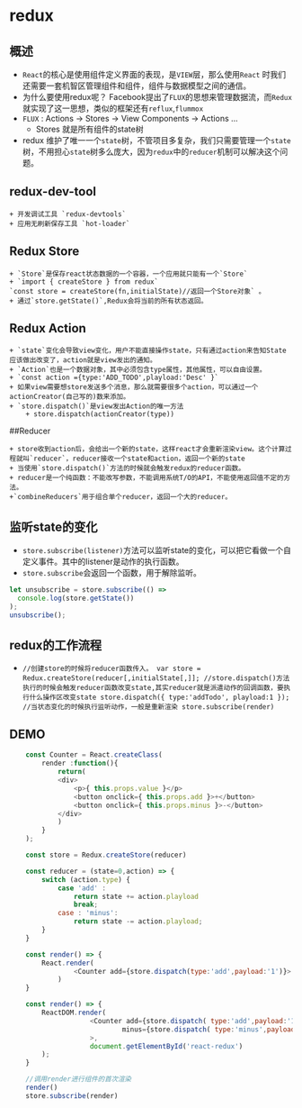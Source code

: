 # redux
## 概述

+ `React`的核心是使用组件定义界面的表现，是`VIEW`层，那么使用`React`	时我们还需要一套机智区管理组件和组件，组件与数据模型之间的通信。
+ 为什么要使用redux呢？ Facebook提出了`FLUX`的思想来管理数据流，而`Redux`就实现了这一思想，类似的框架还有`reflux`,`flummox`
+ `FLUX` : Actions -> Stores -> View Components -> Actions ...
	+ Stores 就是所有组件的state树
+ redux 维护了唯一一个`state`树，不管项目多复杂，我们只需要管理一个`state`树，不用担心`state`树多么庞大，因为`redux`中的`reducer`机制可以解决这个问题。

## redux-dev-tool
>	
	+ 开发调试工具 `redux-devtools`
	+ 应用无刷新保存工具 `hot-loader`
 
## Redux Store
> 
	+ `Store`是保存react状态数据的一个容器，一个应用就只能有一个`Store`
	+ `import { createStore } from redux`
	`const store = createStore(fn,initialState)//返回一个Store对象` 。
	+ 通过`store.getState()`,Redux会将当前的所有状态返回。

## Redux Action
> 
	+ `state`变化会导致view变化，用户不能直接操作state，只有通过action来告知State应该做出改变了，action就是view发出的通知。
	+ `Action`也是一个数据对象，其中必须包含type属性，其他属性，可以自由设置。
	+ `const action ={type:'ADD_TODO',playload:'Desc' }`
	+ 如果view需要想store发送多个消息，那么就需要很多个action，可以通过一个actionCreator(自己写的)数来添加。
	+ `store.dispatch()`是view发出Action的唯一方法
		+ store.dispatch(actionCreator(type))

##Reducer
> 
	+ store收到action后，会给出一个新的state，这样react才会重新渲染view。这个计算过程就叫`reducer`，reducer接收一个state和action，返回一个新的state
	+ 当使用`store.dispatch()`方法的时候就会触发redux的reducer函数。
	+ reducer是一个纯函数：不能改写参数，不能调用系统T/O的API，不能使用返回值不定的方法。
	+`combineReducers`用于组合单个reducer，返回一个大的reducer。

## 监听state的变化
> 
+ `store.subscribe(listener)`方法可以监听state的变化，可以把它看做一个自定义事件。其中的listener是动作的执行函数。
+ `store.subscribe`会返回一个函数，用于解除监听。
```javascript
let unsubscribe = store.subscribe(() =>
  console.log(store.getState())
);
unsubscribe();
```

## redux的工作流程
> 
+ `//创建store的时候将reducer函数传入。
	var store = Redux.createStore(reducer[,initialState[,]];
	//store.dispatch()方法执行的时候会触发reducer函数改变state,其实reducer就是派遣动作的回调函数，要执行什么操作区改变state
	store.dispatch({
		type:'addTodo',
		playload:1
	});
	//当状态变化的时候执行监听动作，一般是重新渲染
	store.subscribe(render)`

## DEMO
```javascript
	const Counter = React.createClass(
		render :function(){
			return(
			<div>
				<p>{ this.props.value }</p>
				<button onclick={ this.props.add }>+</button>
				<button onclick={ this.props.minus }>-</button>
			</div>
			)	
		}
	);

	const store = Redux.createStore(reducer)

	const reducer = (state=0,action) => {
		switch (action.type) {
			case 'add' : 
				return state += action.playload
				break;
			case : 'minus':
				return state -= action.playload;
		}
	}

	const render() => {
		React.render(
				<Counter add={store.dispatch(type:'add',payload:'1')}>
			)
	}

	const render() => {
		ReactDOM.render(
					<Counter add={store.dispatch( type:'add',payload:'1' )}
							minus={store.dispatch( type:'minus',payload:'1' )}
					>,
					document.getElementById('react-redux')
		);
	}

	//调用render进行组件的首次渲染
	render()
	store.subscribe(render)



```


